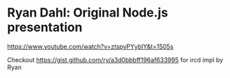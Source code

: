 # Ryan Dahl: Original Node.js presentation

https://www.youtube.com/watch?v=ztspvPYybIY&t=1505s


Checkout https://gist.github.com/ry/a3d0bbbff196af633995 for ircd impl by Ryan



